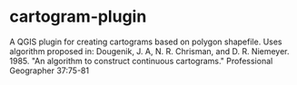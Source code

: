 cartogram-plugin
================

A QGIS plugin for creating cartograms based on polygon shapefile. Uses algorithm proposed in:
Dougenik, J. A, N. R. Chrisman, and D. R. Niemeyer. 1985. "An algorithm to construct continuous cartograms." Professional Geographer 37:75-81
